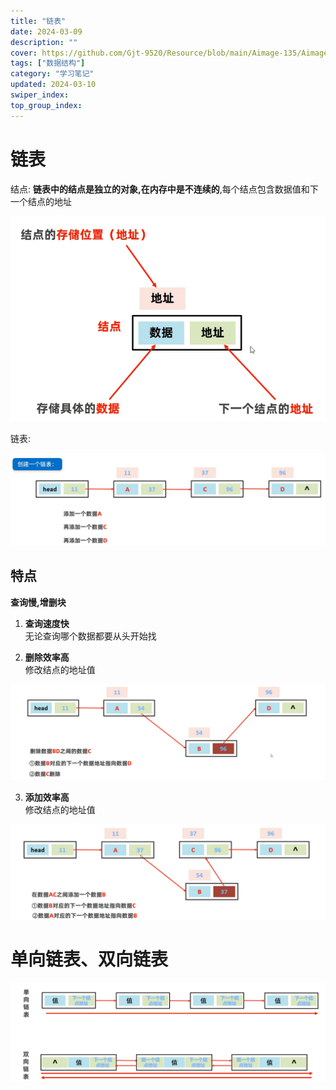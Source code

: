 ```yaml
---
title: "链表"
date: 2024-03-09
description: ""
cover: https://github.com/Gjt-9520/Resource/blob/main/Aimage-135/Aimage31.jpg?raw=true
tags: ["数据结构"]
category: "学习笔记"
updated: 2024-03-10
swiper_index:
top_group_index:
---
```


# 链表

结点: **链表中的结点是独立的对象,在内存中是不连续的**,每个结点包含数据值和下一个结点的地址

![结点](../images/结点.png)

链表: 

![链表](../images/链表.png)

## 特点 

**查询慢,增删块**

1. **查询速度快**      
无论查询哪个数据都要从头开始找

2. **删除效率高**         
修改结点的地址值

![删除结点](../images/删除结点.png)

3. **添加效率高**        
修改结点的地址值   

![添加结点](../images/添加结点.png)

# 单向链表、双向链表

![单向链表、双向链表](../images/单向链表、双向链表.png)